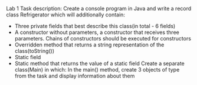 Lab 1
Task description:
Create a console program in Java and write a record class Refrigerator which will additionally contain:
- Three private fields that best describe this class(in total - 6 fields)
- A constructor without parameters, a constructor that receives three parameters. Chains of constructors should be executed for constructors
- Overridden method that returns a string representation of the class(toString())
- Static field
- Static method that returns the value of a static field
Create a separate class(Main) in which:
In the main() method, create 3 objects of type from the task and display information about them